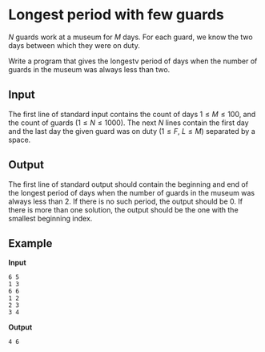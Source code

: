 # Longest period with few guards

$N$ guards work at a museum for $M$ days.
For each guard, we know the two days between which they were on duty.

Write a program that gives the longestv period of days when the number of guards in the museum was always less than two.

## Input

The first line of standard input contains the count of days $1\le{M}\le{100}$, and the count of guards ($1\le{N}\le{1000}$).
The next $N$ lines contain the first day and the last day the given guard was on duty ($1\le{F}$, $L\le{M}$) separated by a space.

## Output

The first line of standard output should contain the beginning and end of the longest period of days when the number of guards in the museum was always less than $2$.
If there is no such period, the output should be $0$.
If there is more than one solution, the output should be the one with the smallest beginning index.

## Example

**Input**

```
6 5
1 3
6 6
1 2
2 3
3 4
```

**Output**

```
4 6
```
